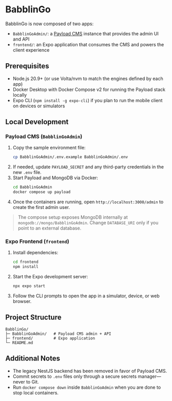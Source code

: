 # BabblinGo

BabblinGo is now composed of two apps:

- `BabblinGoAdmin/`: a [Payload CMS](https://payloadcms.com/) instance that provides the admin UI and API
- `frontend/`: an Expo application that consumes the CMS and powers the client experience

## Prerequisites

- Node.js 20.9+ (or use Volta/nvm to match the engines defined by each app)
- Docker Desktop with Docker Compose v2 for running the Payload stack locally
- Expo CLI (`npm install -g expo-cli`) if you plan to run the mobile client on devices or simulators

## Local Development

### Payload CMS (`BabblinGoAdmin`)

1. Copy the sample environment file:
	```bash
	cp BabblinGoAdmin/.env.example BabblinGoAdmin/.env
	```
2. If needed, update `PAYLOAD_SECRET` and any third-party credentials in the new `.env` file.
3. Start Payload and MongoDB via Docker:
	```bash
	cd BabblinGoAdmin
	docker compose up payload
	```
4. Once the containers are running, open `http://localhost:3000/admin` to create the first admin user.

> The compose setup exposes MongoDB internally at `mongodb://mongo/BabblinGoAdmin`. Change `DATABASE_URI` only if you point to an external database.

### Expo Frontend (`frontend`)

1. Install dependencies:
	```bash
	cd frontend
	npm install
	```
2. Start the Expo development server:
	```bash
	npx expo start
	```
3. Follow the CLI prompts to open the app in a simulator, device, or web browser.

## Project Structure

```text
BabblinGo/
├─ BabblinGoAdmin/   # Payload CMS admin + API
├─ frontend/         # Expo application
└─ README.md
```

## Additional Notes

- The legacy NestJS backend has been removed in favor of Payload CMS.
- Commit secrets to `.env` files only through a secure secrets manager—never to Git.
- Run `docker compose down` inside `BabblinGoAdmin` when you are done to stop local containers.

